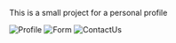 This is a small project for a personal profile 

![Profile](https://github.com/MarinaFouad/ITI_FullStack/assets/108586666/2e664544-d88d-4ce3-b87e-25d4b381e2ea)
![Form](https://github.com/MarinaFouad/ITI_FullStack/assets/108586666/106e8433-3157-4aad-867e-6c3f98fd7865)
![ContactUs](https://github.com/MarinaFouad/ITI_FullStack/assets/108586666/56ea4f5e-1b33-413b-b584-9af73831d13a)
